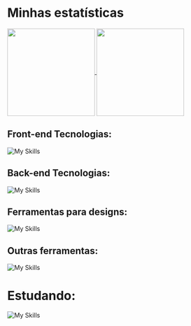 # Minhas estatísticas

<a href="https://github.com/Zafkiel45/github-readme-stats">
    <img height=200 align="center" src="https://github-readme-stats.vercel.app/api?username=Zafkiel45&show_icons=true&theme=transparent&locale=pt-br" />
<a/>
<a href="https://github.com/Zafkiel45/convoychat">
  <img height=200 align="center" src="https://github-readme-stats.vercel.app/api/top-langs?username=Zafkiel45&show_icons=true&theme=transparent&layout=compact&langs_count=8&card_width=200" />
</a>


## Front-end Tecnologias:

![My Skills](https://go-skill-icons.vercel.app/api/icons?i=js,html,css,typescript,sass,react,nextjs,tailwindcss)

## Back-end Tecnologias:

![My Skills](https://go-skill-icons.vercel.app/api/icons?i=sequelize,nodejs)

## Ferramentas para designs:

![My Skills](https://go-skill-icons.vercel.app/api/icons?i=figma)

## Outras ferramentas:

![My Skills](https://go-skill-icons.vercel.app/api/icons?i=jwt,windows,vercel,vscode)

# Estudando:

![My Skills](https://go-skill-icons.vercel.app/api/icons?i=flutter,dart)

